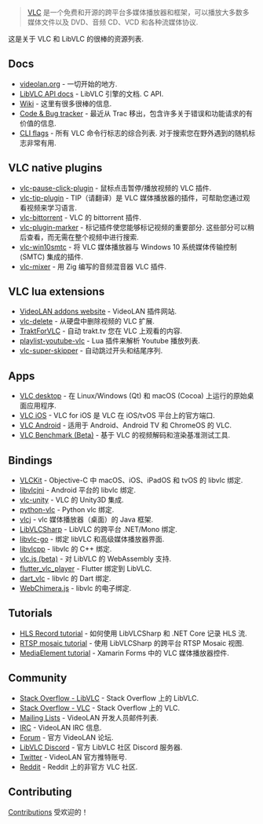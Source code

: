 <div class="github-widget" data-repo="mfkl/awesome-vlc"></div>
<script async src="https://pagead2.googlesyndication.com/pagead/js/adsbygoogle.js"></script><ins class="adsbygoogle" style="display:block" data-ad-client="ca-pub-6890694312814945" data-ad-slot="5473692530" data-ad-format="auto"  data-full-width-responsive="true"></ins><script>(adsbygoogle = window.adsbygoogle || []).push({});</script>

> [VLC](https://www.videolan.org/vlc/) 是一个免费和开源的跨平台多媒体播放器和框架，可以播放大多数多媒体文件以及 DVD、音频 CD、VCD 和各种流媒体协议.

这是关于 VLC 和 LibVLC 的很棒的资源列表.



## Docs

- [videolan.org](https://www.videolan.org/) - 一切开始的地方.
- [LibVLC API docs](https://videolan.videolan.me/vlc/group__libvlc.html)  - LibVLC 引擎的文档.  C API.
- [Wiki](https://wiki.videolan.org/) - 这里有很多很棒的信息.
- [Code & Bug tracker](https://code.videolan.org/videolan/vlc/-/issues) - 最近从 Trac 移出，包含许多关于错误和功能请求的有价值的信息.
- [CLI flags](https://wiki.videolan.org/VLC_command-line_help)  - 所有 VLC 命令行标志的综合列表. 对于搜索您在野外遇到的随机标志非常有用.

## VLC native plugins

- [vlc-pause-click-plugin](https://github.com/nurupo/vlc-pause-click-plugin) - 鼠标点击暂停/播放视频的 VLC 插件.
- [vlc-tip-plugin](https://github.com/aklexel/vlc-tip-plugin) - TIP（请翻译）是 VLC 媒体播放器的插件，可帮助您通过观看视频来学习语言.
- [vlc-bittorrent](https://github.com/johang/vlc-bittorrent) - VLC 的 bittorrent 插件.
- [vlc-plugin-marker](https://github.com/nemosharma6/vlc-plugin-marker)  - 标记插件使您能够标记视频的重要部分. 这些部分可以稍后查看，而无需在整个视频中进行搜索.
- [vlc-win10smtc](https://github.com/spmn/vlc-win10smtc) - 将 VLC 媒体播放器与 Windows 10 系统媒体传输控制 (SMTC) 集成的插件.
- [vlc-mixer](https://github.com/lachie/vlc-mixer) - 用 Zig 编写的音频混音器 VLC 插件.

## VLC lua extensions

- [VideoLAN addons website](https://addons.videolan.org/browse/) - VideoLAN 插件网站.
- [vlc-delete](https://github.com/surrim/vlc-delete) - 从硬盘中删除视频的 VLC 扩展.
- [TraktForVLC](https://github.com/XaF/TraktForVLC) - 自动 trakt.tv 您在 VLC 上观看的内容.
- [playlist-youtube-vlc](https://github.com/Abstraxt-AA/playlist-youtube-vlc) - Lua 插件来解析 Youtube 播放列表.
- [vlc-super-skipper](https://github.com/Trevelopment/vlc-super-skipper) - 自动跳过开头和结尾序列.

## Apps

- [VLC desktop](https://code.videolan.org/videolan/vlc) - 在 Linux/Windows (Qt) 和 macOS (Cocoa) 上运行的原始桌面应用程序.
- [VLC iOS](https://code.videolan.org/videolan/vlc-ios) - VLC for iOS 是 VLC 在 iOS/tvOS 平台上的官方端口.
- [VLC Android](https://code.videolan.org/videolan/vlc-android) - 适用于 Android、Android TV 和 ChromeOS 的 VLC.
- [VLC Benchmark (Beta)](https://code.videolan.org/videolan/vlc-bench) - 基于 VLC 的视频解码和渲染基准测试工具.

## Bindings

- [VLCKit](https://code.videolan.org/videolan/VLCKit) - Objective-C 中 macOS、iOS、iPadOS 和 tvOS 的 libvlc 绑定.
- [libvlcjni](https://code.videolan.org/videolan/vlc-android/-/tree/master/libvlc) - Android 平台的 libvlc 绑定.
- [vlc-unity](https://code.videolan.org/videolan/vlc-unity) - VLC 的 Unity3D 集成.
- [python-vlc](https://github.com/oaubert/python-vlc) - Python vlc 绑定.
- [vlcj](https://github.com/caprica/vlcj) - vlc 媒体播放器（桌面）的 Java 框架.
- [LibVLCSharp](https://github.com/videolan/libvlcsharp) - LibVLC 的跨平台 .NET/Mono 绑定.
- [libvlc-go](https://github.com/adrg/libvlc-go) - 绑定 libVLC 和高级媒体播放器界面.
- [libvlcpp](https://code.videolan.org/videolan/libvlcpp/) - libvlc 的 C++ 绑定.
- [vlc.js (beta)](https://code.videolan.org/jbk/vlc.js) - 对 LibVLC 的 WebAssembly 支持. 
- [flutter_vlc_player](https://github.com/solid-software/flutter_vlc_player) - Flutter 绑定到 LibVLC.
- [dart_vlc](https://github.com/alexmercerind/dart_vlc) - libvlc 的 Dart 绑定.
- [WebChimera.js](https://github.com/RSATom/WebChimera.js) - libvlc 的电子绑定.

## Tutorials

- [HLS Record tutorial](https://mfkl.github.io/hls/2018/10/10/How-to-record-HLS-stream-with-LibVLCSharp-and-.NET-Core.html) - 如何使用 LibVLCSharp 和 .NET Core 记录 HLS 流.
- [RTSP mosaic tutorial](https://mfkl.github.io/libvlc/rtsp/xamarin/forms/2018/12/05/crossplatform-RTSP-mosaic-views-with-libvlcsharp.html) - 使用 LibVLCSharp 的跨平台 RTSP Mosaic 视图.
- [MediaElement tutorial](https://doumer.me/vlc-media-player-in-xamarinforms-alternative-avplayer-andmediaplayer) - Xamarin Forms 中的 VLC 媒体播放器控件.

## Community

- [Stack Overflow - LibVLC](https://stackoverflow.com/questions/tagged/libvlc) - Stack Overflow 上的 LibVLC.
- [Stack Overflow - VLC](https://stackoverflow.com/questions/tagged/vlc) - Stack Overflow 上的 VLC.
- [Mailing Lists](https://www.videolan.org/support/lists.html) - VideoLAN 开发人员邮件列表.
- [IRC](https://wiki.videolan.org/Contact_VideoLAN/#IRC) - VideoLAN IRC 信息.
- [Forum](https://forum.videolan.org/) - 官方 VideoLAN 论坛.
- [LibVLC Discord](https://discord.gg/3h3K3JF) - 官方 LibVLC 社区 Discord 服务器.
- [Twitter](https://twitter.com/videolan) - VideoLAN 官方推特账号.
- [Reddit](https://www.reddit.com/r/vlc) - Reddit 上的非官方 VLC 社区.

## Contributing

[Contributions](https://github.com/mfkl/awesome-vlc/blob/master/contributing.md) 受欢迎的！
